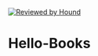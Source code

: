 [![Reviewed by Hound](https://img.shields.io/badge/Reviewed_by-Hound-8E64B0.svg)](https://houndci.com)

# Hello-Books

